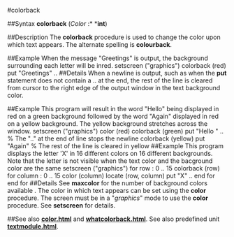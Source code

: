 
#colorback

##Syntax
**colorback** (*Color* :* ***int**)

##Description
The **colorback** procedure is used to change the color upon which text appears. The alternate spelling is **colourback**.

##Example
When the message "Greetings" is output, the background surrounding each letter will be inred.
        setscreen ("graphics")
        colorback (red)
        put "Greetings" ..
##Details
When a newline is output, such as when the **put** statement does not contain a .. at the end, the rest of the line is cleared from cursor to the right edge of the output window in the text background color.

##Example
This program will result in the word "Hello" being displayed in red on a green background followed by the word "Again" displayed in red on a yellow background. The yellow background stretches across the window.
        setscreen ("graphics")
        color (red)
        colorback (green)
        put "Hello " .. % The ".." at the end of line stops the newline
        colorback (yellow)
        put "Again" % The rest of the line is cleared in yellow
##Example
This program displays the letter 'X' in 16 different colors on 16 different backgrounds. Note that the letter is not visible when the text color and the bacground color are the same
        setscreen ("graphics")
        for row : 0 .. 15
            colorback (row)
            for column : 0 .. 15
                color (column)
                locate (row, column)
                put "X" ..
            end for
        end for
##Details
See **maxcolor** for the number of background colors available . The color in which text appears can be set using the **color** procedure.
The screen must be in a "*graphics*" mode to use the **color** procedure. See **setscreen** for details.

##See also
**[color.html](color)** and **[whatcolorback.html](whatcolorback)**.
See also predefined unit **[textmodule.html](Text)**.
